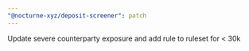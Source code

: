 ```yaml
---
"@nocturne-xyz/deposit-screener": patch
---
```


Update severe counterparty exposure and add rule to ruleset for < 30k
